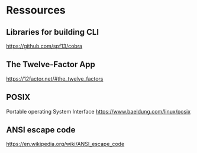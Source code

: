 # Ressources

## Libraries for building CLI

<https://github.com/spf13/cobra>

## The Twelve-Factor App

<https://12factor.net/#the_twelve_factors>

## POSIX

Portable operating System Interface
<https://www.baeldung.com/linux/posix>

## ANSI escape code

<https://en.wikipedia.org/wiki/ANSI_escape_code>
